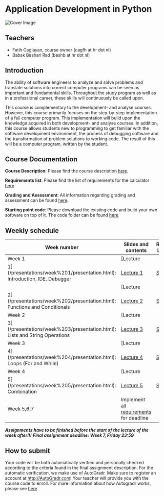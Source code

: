 Application Development in Python
====================

![Cover Image](docs/img/cover.jpg)

Teachers
-----------------

* Fatih Caglayan, course owner (cagfh at hr dot nl)
* Babak Bashari Rad (bashb at hr dot nl)

Introduction
------------

The ability of software engineers to analyze and solve problems and translate solutions into correct computer programs can be seen as important and fundamental skills. Throughout the study program as well as in a professional career, these skills will continuously be called upon.

This course is complementary to the development- and analyse courses. However, this course primarily focuses on the step-by-step implementation of a full computer program. This implementation will build upon the knowledge acquired in both development- and analyse courses. In addition, this course allows students new to programming to get familiar with the software development environment, the process of debugging software and the transformation of problem solutions to working code. The result of this will be a computer program, written by the student.

Course Documentation
--------------------

**Course Description**: Please find the course description [here](docs/module-description.md).

**Requirements list**: Please find the list of requirements for the calculator [here](docs/list-of-requirements.md).

**Grading and Assessment**: All information regarding grading and assessment can be found [here](docs/grading-and-assessment.md).

**Starting point code**: Please download the existing code and build your own software on top of it. The code folder can be found [here](/code).


Weekly schedule
-------------

| Week number  | Slides and contents                    |Recorded Lectures| Programming tasks                               | Deadline |
| --- | --------------------------- | -------- | ----------------------------------------------- | -------- |
| Week 1   | [Lecture
    1](/presentations/week%201/presentation.html): Introduction, IDE, Debugger |[Lecture 1](https://drive.google.com/open?id=1eaWlJD7hCS7ECtSA18ErLaZIVygudji6)| [Set 1](assignments/set1.md)     | Before start Lecture Week 2 |
|          | [Lecture
    2](/presentations/week%202/presentation.html): Functions and Conditionals  |[Lecture 2](https://drive.google.com/open?id=1pLewvwRFihbKsAdhgj_A1dlB9YFW6fno)| [Set 2](assignments/set2.md)    | Before start Lecture Week 2 |
| Week 2   | [Lecture
    3](/presentations/week%203/presentation.html): Lists and String Operations |[Lecture 3](https://drive.google.com/open?id=1AKG8HC0TA0oSWA8ioGPEgTtFze0cWBHV)| [Set 3](assignments/set3.md) | Before start Lecture Week 3 |
| Week 3   | [Lecture
    4](/presentations/week%204/presentation.html): Loops (For and While)       |[Lecture 4](https://drive.google.com/open?id=1w4jgWp_mGPq6Tn1QKaf-F4XI2GvKgwMS)| [Set 4](assignments/set4.md)    | Before start Lecture Week 4 |
| Week 4   | [Lecture
    5](/presentations/week%205/presentation.html): Combination                 |[Lecture 5](https://drive.google.com/open?id=1RAp4WgKRKCD_VJswR6oRs9zyhb1Nzz7_)| [Set 5](assignments/set5.md)                 | Before start Lecture Week 5 |
| Week 5,6,7  | Implement [all requirements](docs/list-of-requirements.md) for deadline |  | Implement [all requirements](docs/list-of-requirements.md) for deadline  | Week 7 |

***Assignments have to be finished before the start of the lecture of the week after!!!***
***Final assignment deadline: Week 7, Friday 23:59***


How to submit
-------------

Your code will be both automatically verified and personally checked according to the criteria found in the final assignment description. For the automatic verification, we make use of AutoGradr. Make sure to register an account at <http://AutoGradr.com>! Your teacher will provide you with the course code to enroll. For more information about how Autogradr works, please see [here](docs/autogradr.md).

